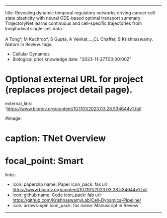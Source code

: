 
---
title: Revealing dynamic temporal regulatory networks driving cancer cell state plasticity with neural ODE-based optimal transport
summary: TrajectoryNet learns continuous and cell-specific trajectories from longitudinal single-cell data.<br /><br />A Tong*, M Kuchroo*, S Gupta, A Venkat,...,CL Chaffer, S Krishnaswamy. *Nature* In Review.
tags:
  - Cellular Dynamics
  - Biological prior knowledge
date: "2023-11-27T00:00:00Z"

# Optional external URL for project (replaces project detail page).
external_link: 'https://www.biorxiv.org/content/10.1101/2023.03.28.534644v1.full'

#image:
#  caption: TNet Overview
#  focal_point: Smart
links:
  - icon: paperclip
    name: Paper
    icon_pack: fas
    url: https://www.biorxiv.org/content/10.1101/2023.03.28.534644v1.full
  - icon: github
    name: Code
    icon_pack: fab
    url: https://github.com/KrishnaswamyLab/Cell-Dynamics-Pipeline/
  - icon: arrows-spin
    icon_pack: fas
    name: Manuscript in Review
---
